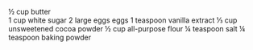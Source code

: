 ½ cup butter  
1 cup white sugar
2 large eggs eggs
1 teaspoon vanilla extract
⅓ cup unsweetened cocoa powder
½ cup all-purpose flour
¼ teaspoon salt
¼ teaspoon baking powder
